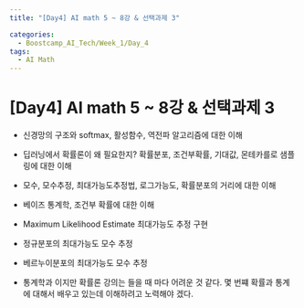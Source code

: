 ```yaml
---
title: "[Day4] AI math 5 ~ 8강 & 선택과제 3"

categories:
  - Boostcamp_AI_Tech/Week_1/Day_4
tags:
  - AI Math
---
```


# [Day4] AI math 5 ~ 8강 & 선택과제 3

* 신경망의 구조와 softmax, 활성함수, 역전파 알고리즘에 대한 이해
* 딥러닝에서 확률론이 왜 필요한지? 확률분포, 조건부확률, 기대값, 몬테카를로 샘플링에 대한 이해
* 모수, 모수추정, 최대가능도추정법, 로그가능도, 확률분포의 거리에 대한 이해
* 베이즈 통계학, 조건부 확률에 대한 이해

* Maximum Likelihood Estimate 최대가능도 추정 구현
* 정규분포의 최대가능도 모수 추정
* 베르누이분포의 최대가능도 모수 추정

* 통계학과 이지만 확률론 강의는 들을 때 마다 어려운 것 같다. 몇 번쨰 확률과 통계에 대해서 배우고 있는데 이해하려고 노력해야 겠다.